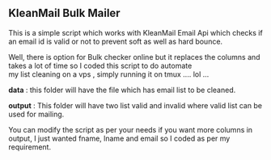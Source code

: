 ## KleanMail Bulk Mailer

This is a simple script which works with KleanMail Email Api which checks if an email id is valid or not to prevent soft as well as hard bounce.

Well, there is option for Bulk checker online but it replaces the columns and takes a lot of time so I coded this script to do automate  
my list cleaning on a vps , simply running it on tmux .... lol ...

**data** : this folder will have the file which has email list to be cleaned. 

**output** : This folder will have two list valid and invalid where valid list can be used for mailing. 

You can modify the script as per your needs if you want more columns in output, I just wanted fname, lname and email so I coded as per 
my requirement. 

